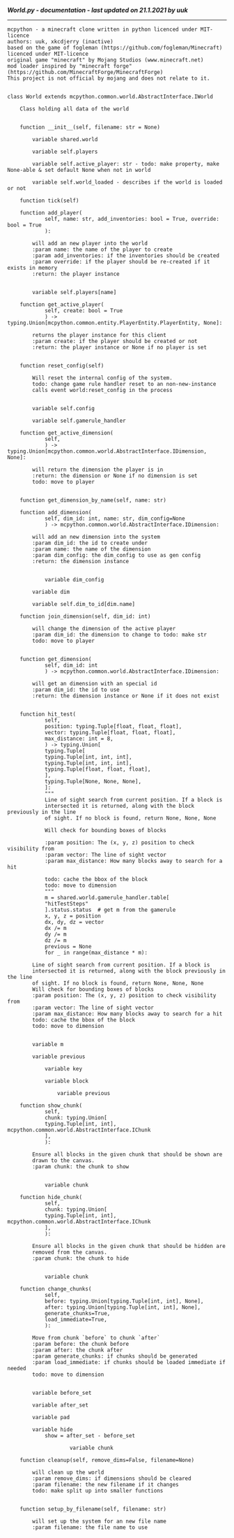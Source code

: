 ***World.py - documentation - last updated on 21.1.2021 by uuk***
___

    mcpython - a minecraft clone written in python licenced under MIT-licence
    authors: uuk, xkcdjerry (inactive)
    based on the game of fogleman (https://github.com/fogleman/Minecraft) licenced under MIT-licence
    original game "minecraft" by Mojang Studios (www.minecraft.net)
    mod loader inspired by "minecraft forge" (https://github.com/MinecraftForge/MinecraftForge)
    This project is not official by mojang and does not relate to it.


    class World extends mcpython.common.world.AbstractInterface.IWorld
        
        Class holding all data of the world


        function __init__(self, filename: str = None)

            variable shared.world

            variable self.players

            variable self.active_player: str - todo: make property, make None-able & set default None when not in world

            variable self.world_loaded - describes if the world is loaded or not

        function tick(self)

        function add_player(
                self, name: str, add_inventories: bool = True, override: bool = True
                ):
            
            will add an new player into the world
            :param name: the name of the player to create
            :param add_inventories: if the inventories should be created
            :param override: if the player should be re-created if it exists in memory
            :return: the player instance


            variable self.players[name]

        function get_active_player(
                self, create: bool = True
                ) -> typing.Union[mcpython.common.entity.PlayerEntity.PlayerEntity, None]:
            
            returns the player instance for this client
            :param create: if the player should be created or not
            :return: the player instance or None if no player is set


        function reset_config(self)
            
            Will reset the internal config of the system.
            todo: change game rule handler reset to an non-new-instance
            calls event world:reset_config in the process


            variable self.config

            variable self.gamerule_handler

        function get_active_dimension(
                self,
                ) -> typing.Union[mcpython.common.world.AbstractInterface.IDimension, None]:
            
            will return the dimension the player is in
            :return: the dimension or None if no dimension is set
            todo: move to player


        function get_dimension_by_name(self, name: str)

        function add_dimension(
                self, dim_id: int, name: str, dim_config=None
                ) -> mcpython.common.world.AbstractInterface.IDimension:
            
            will add an new dimension into the system
            :param dim_id: the id to create under
            :param name: the name of the dimension
            :param dim_config: the dim_config to use as gen config
            :return: the dimension instance


                variable dim_config

            variable dim

            variable self.dim_to_id[dim.name]

        function join_dimension(self, dim_id: int)
            
            will change the dimension of the active player
            :param dim_id: the dimension to change to todo: make str
            todo: move to player


        function get_dimension(
                self, dim_id: int
                ) -> mcpython.common.world.AbstractInterface.IDimension:
            
            will get an dimension with an special id
            :param dim_id: the id to use
            :return: the dimension instance or None if it does not exist


        function hit_test(
                self,
                position: typing.Tuple[float, float, float],
                vector: typing.Tuple[float, float, float],
                max_distance: int = 8,
                ) -> typing.Union[
                typing.Tuple[
                typing.Tuple[int, int, int],
                typing.Tuple[int, int, int],
                typing.Tuple[float, float, float],
                ],
                typing.Tuple[None, None, None],
                ]:
                """
                Line of sight search from current position. If a block is
                intersected it is returned, along with the block previously in the line
                of sight. If no block is found, return None, None, None
                
                Will check for bounding boxes of blocks
                
                :param position: The (x, y, z) position to check visibility from
                :param vector: The line of sight vector
                :param max_distance: How many blocks away to search for a hit
                
                todo: cache the bbox of the block
                todo: move to dimension
                """
                m = shared.world.gamerule_handler.table[
                "hitTestSteps"
                ].status.status  # get m from the gamerule
                x, y, z = position
                dx, dy, dz = vector
                dx /= m
                dy /= m
                dz /= m
                previous = None
                for _ in range(max_distance * m):
            
            Line of sight search from current position. If a block is
            intersected it is returned, along with the block previously in the line
            of sight. If no block is found, return None, None, None
            Will check for bounding boxes of blocks
            :param position: The (x, y, z) position to check visibility from
            :param vector: The line of sight vector
            :param max_distance: How many blocks away to search for a hit
            todo: cache the bbox of the block
            todo: move to dimension


            variable m

            variable previous

                variable key

                variable block

                    variable previous

        function show_chunk(
                self,
                chunk: typing.Union[
                typing.Tuple[int, int], mcpython.common.world.AbstractInterface.IChunk
                ],
                ):
            
            Ensure all blocks in the given chunk that should be shown are
            drawn to the canvas.
            :param chunk: the chunk to show


                variable chunk

        function hide_chunk(
                self,
                chunk: typing.Union[
                typing.Tuple[int, int], mcpython.common.world.AbstractInterface.IChunk
                ],
                ):
            
            Ensure all blocks in the given chunk that should be hidden are
            removed from the canvas.
            :param chunk: the chunk to hide


                variable chunk

        function change_chunks(
                self,
                before: typing.Union[typing.Tuple[int, int], None],
                after: typing.Union[typing.Tuple[int, int], None],
                generate_chunks=True,
                load_immediate=True,
                ):
            
            Move from chunk `before` to chunk `after`
            :param before: the chunk before
            :param after: the chunk after
            :param generate_chunks: if chunks should be generated
            :param load_immediate: if chunks should be loaded immediate if needed
            todo: move to dimension


            variable before_set

            variable after_set

            variable pad

            variable hide
                show = after_set - before_set

                        variable chunk

        function cleanup(self, remove_dims=False, filename=None)
            
            will clean up the world
            :param remove_dims: if dimensions should be cleared
            :param filename: the new filename if it changes
            todo: make split up into smaller functions


        function setup_by_filename(self, filename: str)
            
            will set up the system for an new file name
            :param filename: the file name to use
